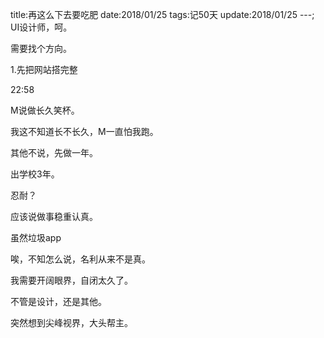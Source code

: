 title:再这么下去要吃肥
date:2018/01/25
tags:记50天
update:2018/01/25
---;
UI设计师，呵。

需要找个方向。

1.先把网站搭完整

22:58

M说做长久笑杯。

我这不知道长不长久，M一直怕我跑。

其他不说，先做一年。

出学校3年。

忍耐？

应该说做事稳重认真。

虽然垃圾app

唉，不知怎么说，名利从来不是真。

我需要开阔眼界，自闭太久了。

不管是设计，还是其他。

突然想到尖峰视界，大头帮主。

